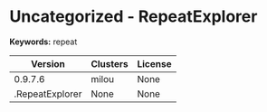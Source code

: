 # Uncategorized - RepeatExplorer



**Keywords:** repeat



| Version | Clusters | License |
| ------- | -------- | ------- |
| 0.9.7.6 | milou | None |
| .RepeatExplorer | None | None |
